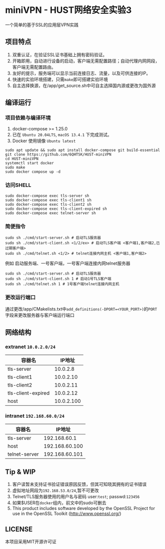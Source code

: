 # miniVPN - HUST网络安全实验3

一个简单的基于SSL的应用层VPN实践

## 项目特点

1. 双重认证，在验证SSL证书基础上拥有密码验证。
2. 开箱即用，自动进行设备的启动，客户端无需配置路径；自动代理内网网段，客户端无需配置路由。
3. 友好的提示，服务端可以显示当前连接日志、流量，以及可供连接的IP。
4. 快速的实验环境搭建，只需`make`即可搭建实验环境
5. 自主选择换源，在/app/get_source.sh中可自主选择国内源或更改为国外源

## 编译运行

### 项目依赖与编译环境

1. docker-compose >= 1.25.0
2. 已在 `Ubuntu 20.04LTS`, `macOS 13.4.1` 下完成测试。
3. Docker 使用镜像 `Ubuntu latest`

```shell
sudo apt update && sudo apt install docker-compose git build-essential
git clone https://github.com/6QHTSK/HUST-miniVPN
cd HUST-miniVPN
systemctl start docker
sudo make
sudo docker compose up -d
```

### 访问SHELL

```shell
sudo docker-compose exec tls-server sh
sudo docker-compose exec tls-client1 sh
sudo docker-compose exec tls-client2 sh
sudo docker-compose exec tls-client-expired sh
sudo docker-compose exec telnet-server sh
```

### 简便指令

```shell
sudo sh ./cmd/start-server.sh # 启动TLS服务器
sudo sh ./cmd/start-client.sh <1/2/ex> # 启动TLS客户端 <客户端1,客户端2,已过期客户端>
sudo sh ./cmd/telnet.sh <1/2> # telnet连接内网主机 <客户端1,客户端2>
```

例如 启动服务端、一号客户端，一号客户端连接内网telnet服务器
```shell
sudo sh ./cmd/start-server.sh # 启动TLS服务器
sudo sh ./cmd/start-client.sh 1 # 启动1号TLS客户端
sudo sh ./cmd/telnet.sh 1 # 1号客户端telnet连接内网主机 
```

### 更改运行端口

通过更改/app/CMakelists.txt中`add_definitions(-DPORT=<YOUR_PORT>)`的`PORT`字段来更改服务器与客户端运行端口

## 网络结构

### extranet `10.0.2.0/24`

| 容器名                | IP地址       |
|--------------------|------------|
| tls-server         | 10.0.2.8   |
| tls-client1        | 10.0.2.10  |
| tls-client2        | 10.0.2.11  |
| tls-client-expired | 10.0.2.12  |
| host               | 10.0.2.100 |

### intranet `192.168.60.0/24`

| 容器名                | IP地址           |
|--------------------|----------------|
| tls-server         | 192.168.60.1   |
| host               | 192.168.60.100 |
| telnet-server      | 192.168.60.101 |

## Tip & WIP

1. 客户读暂未支持证书验证错误原因反馈，但其可知晓其拥有的证书错误
2. 虚拟地址网段为`192.168.53.0/24`,暂不可更改
3. Telnet/TLS服务器使用的用户名与密码 user:`test`; passwd:`123456`
4. 如果$USER在`docker`组内，前文中的sudo可删去
5. This product includes software developed by the OpenSSL Project for use in the OpenSSL Toolkit (http://www.openssl.org/)

## LICENSE

本项目采用MIT开源许可证